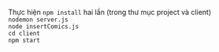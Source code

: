 Thực hiện `npm install` hai lần (trong thư mục project và client)<br>
`nodemon server.js` <br>
`node insertComics.js` <br>
`cd client` <br>
`npm start`
